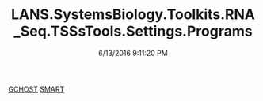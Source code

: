 ﻿---
title: LANS.SystemsBiology.Toolkits.RNA_Seq.TSSsTools.Settings.Programs
date: 6/13/2016 9:11:20 PM
---

[GCHOST](T-LANS.SystemsBiology.Toolkits.RNA_Seq.TSSsTools.Settings.Programs.GCHOST.html)
[SMART](T-LANS.SystemsBiology.Toolkits.RNA_Seq.TSSsTools.Settings.Programs.SMART.html)
